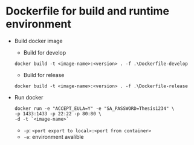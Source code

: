 # Dockerfile for build and runtime environment

* Build docker image
    - Build for develop
    ```
    docker build -t <image-name>:<version> . -f .\Dockerfile-develop
    ```
    - Build for release
    ```
    docker build -t <image-name>:<version> . -f .\Dockerfile-release
    ```

* Run docker
    ```
    docker run -e "ACCEPT_EULA=Y" -e "SA_PASSWORD=Thesis1234" \
    -p 1433:1433 -p 22:22 -p 80:80 \
    -d -t `<image-name>`
    ```
    * `-p`: `<port export to local>:<port from container>`
    * `-e`: environment avalible 